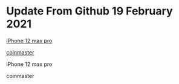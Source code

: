 # Update From Github 19 February 2021

[iPhone 12 max pro](https://apple.breezyclothingco.com)

[coinmaster](https://1coinmasterofficial.blogspot.com)
      
iPhone 12 max pro

coinmaster
